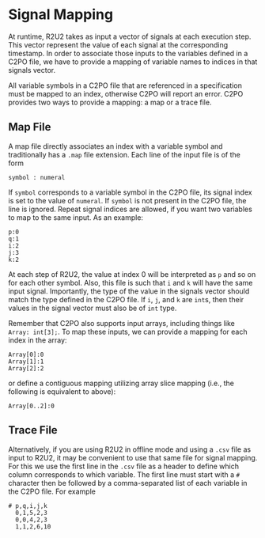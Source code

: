 # Signal Mapping

At runtime, R2U2 takes as input a vector of signals at each execution step. This vector represent
the value of each signal at the corresponding timestamp. In order to associate those inputs to the
variables defined in a C2PO file, we have to provide a mapping of variable names to indices in that
signals vector.

All variable symbols in a C2PO file that are referenced in a specification must be mapped to an
index, otherwise C2PO will report an error. C2PO provides two ways to provide a mapping: a map or a
trace file.

## Map File

A map file directly associates an index with a variable symbol and traditionally has a `.map` file
extension. Each line of the input file is of the form 

    symbol : numeral 

If `symbol` corresponds to a variable symbol in the C2PO file, its signal index is set to the value
of `numeral`. If `symbol` is not present in the C2PO file, the line is ignored. Repeat signal
indices are allowed, if you want two variables to map to the same input. As an example:

    p:0
    q:1
    i:2
    j:3
    k:2

At each step of R2U2, the value at index 0 will be interpreted as `p` and so on for each other
symbol. Also, this file is such that `i` and `k` will have the same input signal. Importantly, the
type of the value in the signals vector should match the type defined in the C2PO file. If `i`, `j`,
and `k` are `int`s, then their values in the signal vector must also be of `int` type.

Remember that C2PO also supports input arrays, including things like `Array: int[3];`. To map these
inputs, we can provide a mapping for each index in the array:

    Array[0]:0
    Array[1]:1
    Array[2]:2

or define a contiguous mapping utilizing array slice mapping (i.e., the following is equivalent to above):

    Array[0..2]:0

## Trace File

Alternatively, if you are using R2U2 in offline mode and using a `.csv` file as input to R2U2, it
may be convenient to use that same file for signal mapping. For this we use the first line in the
`.csv` file as a header to define which column corresponds to which variable. The first line must
start with a `#` character then be followed by a comma-separated list of each variable in the C2PO
file. For example

    # p,q,i,j,k
      0,1,5,2,3
      0,0,4,2,3
      1,1,2,6,10

